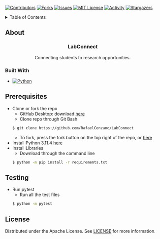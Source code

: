 <!-- PROJECT SHIELDS -->

[![Contributors][contributors-shield]][contributors-url]
[![Forks][forks-shield]][forks-url]
[![Issues][issues-shield]][issues-url]
[![MIT License][license-shield]][license-url]
[![Activity][activity-shield]][activity-url]
[![Stargazers][stars-shield]][stars-url]


<!-- TABLE OF CONTENTS -->
<details>
    <summary> Table of Contents </summary>
    <ol>
        <li>
            <a href="#about"> About the project</a>
            <ul>
                <li><a href="#built-with">Built With</a>
            </ul>
        </li>
        <li>
            <a href="#prerequisites"> Prerequisites</a>
        </li>
        <li>
            <a href="#installation"> Installation</a>
        </li>
        <li>
            <a href="#license"> License</a>
        </li>
    </ol>
</details>


<!-- ABOUT THE PROJECT -->
## About
<div align="center">
    <a href="https://github.com/dinobenj/LabConnect">
<!-- <img src="https://github.com/RafaelCenzano/LabConnect/blob/main/bargeLogo.png" alt="Barge Logo" width="360" height="216"> -->
</a>
<h3 align="center">LabConnect</h3>
<p>Connecting students to research opportunities.</p>
</div>


### Built With

* [![Python][Python.com]][Python-url]


<!-- Getting Started -->
## Prerequisites
 * Clone or fork the repo
    * GitHub Desktop: download [here](https://desktop.github.com/)
    * Clone repo through Git Bash
    ```sh
    $ git clone https://github.com/RafaelCenzano/LabConnect
    ```
    * To fork, press the fork button on the top right of the repo, or [here](https://github.com/RafaelCenzano/LabConnect/fork)
 * Install Python 3.11.4 [here](https://www.python.org/downloads/release/python-3114/)
 * Install Libraries 
    * Download through the command line
    ```sh
    $ python -m pip install -r requirements.txt
    ```

## Testing
 * Run pytest
   * Run all the test files
   ```sh
   $ python -m pytest
   ```

## License

Distributed under the Apache License. See [LICENSE](https://github.com/RafaelCenzano/LabConnect/blob/main/LICENSE) for more information.

<!-- https://home.aveek.io/GitHub-Profile-Badges/ -->

<!-- LINKS & IMAGES -->
[contributors-shield]: https://img.shields.io/github/contributors/RafaelCenzano/LabConnect.svg?style=for-the-badge
[contributors-url]: https://github.com/RafaelCenzano/LabConnect/graphs/contributors
[forks-shield]: https://img.shields.io/github/forks/RafaelCenzano/LabConnect.svg?style=for-the-badge
[forks-url]: https://github.com/RafaelCenzano/LabConnect/network/members
[stars-shield]: https://img.shields.io/github/stars/RafaelCenzano/LabConnect.svg?style=for-the-badge
[stars-url]: https://github.com/RafaelCenzano/LabConnect/stargazers
[issues-shield]: https://img.shields.io/github/issues/RafaelCenzano/LabConnect.svg?style=for-the-badge
[issues-url]:  https://github.com/RafaelCenzano/LabConnect/issues
[license-shield]: https://img.shields.io/github/license/RafaelCenzano/LabConnect.svg?style=for-the-badge
[license-url]: https://github.com/RafaelCenzano/LabConnect/blob/master/LICENSE

[activity-shield]: https://img.shields.io/github/last-commit/RafaelCenzano/LabConnect?style=for-the-badge
[activity-url]: https://github.com/RafaelCenzano/LabConnect/activity

[Python.com]: https://img.shields.io/badge/Python-3776AB.svg?style=for-the-badge&logo=Python&logoColor=white
[Python-url]: https://www.python.org/
